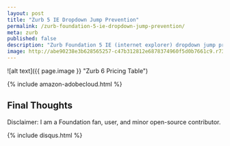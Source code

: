 ```yaml
---
layout: post
title: "Zurb 5 IE Dropdown Jump Prevention"
permalink: /zurb-foundation-5-ie-dropdown-jump-prevention/
meta: zurb
published: false
description: "Zurb Foundation 5 IE (internet explorer) dropdown jump prevention."
image: http://abe90238e3b628565257-c47b312812e6878374960f5d0b7661c9.r73.cf1.rackcdn.com/zurb6-pricing-table.PNG
---
```


![alt text]({{ page.image }} "Zurb 6 Pricing Table")


{% include amazon-adobecloud.html %}

## Final Thoughts

Disclaimer: I am a Foundation fan, user, and minor open-source contributor.

{% include disqus.html %}
